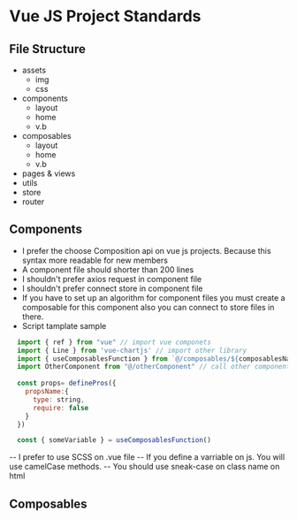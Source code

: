 # Vue JS Project Standards
## File Structure
- assets
  * img
  * css
- components
  * layout
  * home
  * v.b
- composables
  * layout
  * home
  * v.b
- pages & views
- utils
- store
- router

## Components
- I prefer the choose Composition api on vue js projects. Because this syntax more readable for new members
- A component file should shorter than 200 lines
- I shouldn't prefer axios request in component file
- I shouldn't prefer connect store in component file
- If you have to set up an algorithm for component files you must create a composable for this component also you can connect to store files in there.
- Script tamplate sample
```javascript
  import { ref } from "vue" // import vue componets
  import { Line } from 'vue-chartjs' // import other library  
  import { useComposablesFunction } from `@/composables/${composablesName}`
  import OtherComponent from "@/otherComponent" // call other components
  
  const props= definePros({
    propsName:{
      type: string,
      require: false
    }
  })

  const { someVariable } = useComposablesFunction()

```
-- I prefer to use SCSS on .vue file
-- If you define a varriable on js. You will use camelCase methods.
-- You should use sneak-case on class name on html

## Composables


